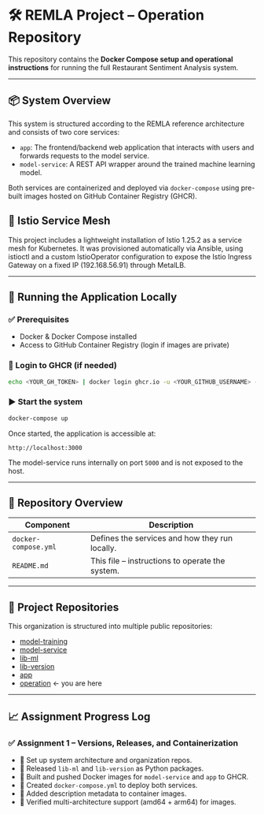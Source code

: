 # 🛠️ REMLA Project – Operation Repository

This repository contains the **Docker Compose setup and operational instructions** for running the full Restaurant Sentiment Analysis system.

---

## 📦 System Overview

This system is structured according to the REMLA reference architecture and consists of two core services:

- `app`: The frontend/backend web application that interacts with users and forwards requests to the model service.
- `model-service`: A REST API wrapper around the trained machine learning model.

Both services are containerized and deployed via `docker-compose` using pre-built images hosted on GitHub Container Registry (GHCR).

## 🧭 Istio Service Mesh

This project includes a lightweight installation of Istio 1.25.2 as a service mesh for Kubernetes. It was provisioned automatically via Ansible, using istioctl and a custom IstioOperator configuration to expose the Istio Ingress Gateway on a fixed IP (192.168.56.91) through MetalLB.

---

## 🐳 Running the Application Locally

### ✅ Prerequisites

- Docker & Docker Compose installed
- Access to GitHub Container Registry (login if images are private)

### 🔐 Login to GHCR (if needed)

```bash
echo <YOUR_GH_TOKEN> | docker login ghcr.io -u <YOUR_GITHUB_USERNAME> --password-stdin
```

### ▶️ Start the system

```bash
docker-compose up
```

Once started, the application is accessible at:

```
http://localhost:3000
```

The model-service runs internally on port `5000` and is not exposed to the host.

---

## 🧭 Repository Overview

| Component         | Description                                             |
|------------------|---------------------------------------------------------|
| `docker-compose.yml` | Defines the services and how they run locally.       |
| `README.md`       | This file – instructions to operate the system.        |

---

## 🔗 Project Repositories

This organization is structured into multiple public repositories:

- [model-training](https://github.com/remla25-team20/model-training)
- [model-service](https://github.com/remla25-team20/model-service)
- [lib-ml](https://github.com/remla25-team20/lib-ml)
- [lib-version](https://github.com/remla25-team20/lib-version)
- [app](https://github.com/remla25-team20/app)
- [operation](https://github.com/remla25-team20/operation) ← you are here

---

## 📈 Assignment Progress Log

### ✅ Assignment 1 – Versions, Releases, and Containerization

- 🧱 Set up system architecture and organization repos.
- 🐍 Released `lib-ml` and `lib-version` as Python packages.
- 🐳 Built and pushed Docker images for `model-service` and `app` to GHCR.
- 🧩 Created `docker-compose.yml` to deploy both services.
- 📄 Added description metadata to container images.
- 🎯 Verified multi-architecture support (amd64 + arm64) for images.